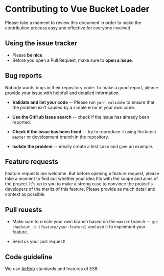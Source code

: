 # Contributing to Vue Bucket Loader
Please take a moment to review this document in order to make the contribution process easy and effective for everyone involved.

## Using the issue tracker
* Please **be nice**.
* Before you open a Pull Request, make sure to **open a Issue**.

## Bug reports
Nobody wants bugs in their repository code. To make a good report, please provide your issue with helpfull and detailed information.

* **Validate and lint your code** -- Please run ```yarn validate``` to ensure that the problem isn't caused by a simple error in your own code.

* **Use the GitHub issue search** -- check if the issue has already been reported.

* **Check if the issue has been fixed** -- try to reproduce it using the latest ```master``` or development branch in the repository.

* **Isolate the problem** -- ideally create a test case and give an example.

## Feature requests
Feature requests are welcome. But before opening a feature request, please take a moment to find out whether your idea fits with the scope and aims of the project. It's up to you to make a strong case to convince the project's developers of the merits of this feature. Please provide as much detail and context as possible.

## Pull reuests
 * Make sure to create your own branch based on the ```master``` branch -- ```git checkout -b [feature/your-feature]``` and use it to implement your feature.

* Send us your pull request!

## Code guideline
We use [AirBnb](https://github.com/airbnb/javascript) standards and features of ES6.
